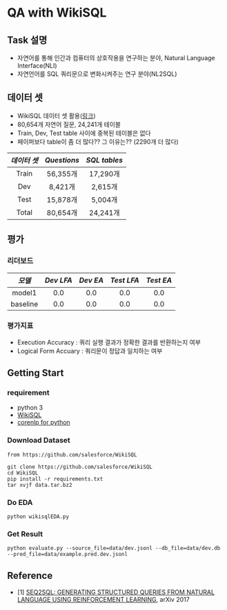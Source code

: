 # QA with WikiSQL

## Task 설명
- 자연어를 통해 인간과 컴퓨터의 상호작용을 연구하는 분야, Natural Language Interface(NLI)
- 자연언어를 SQL 쿼리문으로 변화시켜주는 연구 분야(NL2SQL)

## 데이터 셋
- WikiSQL 데이터 셋 활용([링크](https://github.com/salesforce/WikiSQL))
- 80,654개 자연어 질문, 24,241개 테이블
- Train, Dev, Test table 사이에 중복된 테이블은 없다
- 페이퍼보다 table이 좀 더 많다?? 그 이유는?? (2290개 더 많다)

*데이터 셋* | *Questions* | *SQL tables* |
:---: | :---: | :---: |
Train | 56,355개 | 17,290개 |
Dev | 8,421개 | 2,615개 |
Test | 15,878개 | 5,004개 |
Total | 80,654개 | 24,241개 |

## 평가
### 리더보드
*모델* | *Dev LFA* | *Dev EA* | *Test LFA* | *Test EA* |
:---: | :---: | :---: | :---: | :---: |
model1 | 0.0 | 0.0 | 0.0 | 0.0 |
baseline | 0.0 | 0.0 | 0.0 | 0.0 |

### 평가지표
- Execution Accuracy : 쿼리 실행 결과가 정확한 결과를 반환하는지 여부
- Logical Form Accuary : 쿼리문이 정답과 일치하는 여부

## Getting Start

### requirement
- python 3
- [WikiSQL](https://github.com/salesforce/WikiSQL)
- [corenlp for python](https://github.com/stanfordnlp/python-stanford-corenlp)

### Download Dataset
```
from https://github.com/salesforce/WikiSQL

git clone https://github.com/salesforce/WikiSQL
cd WikiSQL
pip install -r requirements.txt
tar xvjf data.tar.bz2
```

### Do EDA
```shell
python wikisqlEDA.py
```

### Get Result
```shell
python evaluate.py --source_file=data/dev.jsonl --db_file=data/dev.db --pred_file=data/example.pred.dev.jsonl
```

## Reference
- [1] [SEQ2SQL: GENERATING STRUCTURED QUERIES FROM NATURAL LANGUAGE USING REINFORCEMENT LEARNING](https://arxiv.org/pdf/1709.00103.pdf), arXiv 2017
